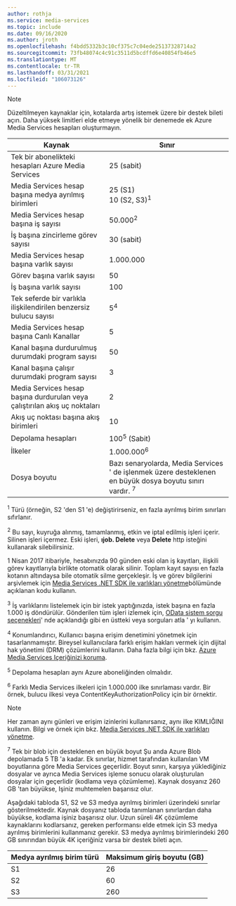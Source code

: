 ```yaml
---
author: rothja
ms.service: media-services
ms.topic: include
ms.date: 09/16/2020
ms.author: jroth
ms.openlocfilehash: f4bdd5332b3c10cf375c7c04ede25137328714a2
ms.sourcegitcommit: 73fb48074c4c91c3511d5bcdffd6e40854fb46e5
ms.translationtype: MT
ms.contentlocale: tr-TR
ms.lasthandoff: 03/31/2021
ms.locfileid: "106073126"
---
```

>[!NOTE]
>Düzeltilmeyen kaynaklar için, kotalarda artış istemek üzere bir destek bileti açın. Daha yüksek limitleri elde etmeye yönelik bir denemede ek Azure Media Services hesapları oluşturmayın.

| Kaynak | Sınır | 
| --- | --- | 
| Tek bir abonelikteki hesapları Azure Media Services | 25 (sabit) |
| Media Services hesap başına medya ayrılmış birimleri |25 (S1)<br/>10 (S2, S3)<sup>1</sup> | 
| Media Services hesap başına iş sayısı | 50.000<sup>2</sup> |
| İş başına zincirleme görev sayısı | 30 (sabit) |
| Media Services hesap başına varlık sayısı | 1.000.000|
| Görev başına varlık sayısı | 50 |
| İş başına varlık sayısı | 100 |
| Tek seferde bir varlıkla ilişkilendirilen benzersiz bulucu sayısı | 5<sup>4</sup> |
| Media Services hesap başına Canlı Kanallar |5|
| Kanal başına durdurulmuş durumdaki program sayısı |50|
| Kanal başına çalışır durumdaki program sayısı |3|
| Media Services hesap başına durdurulan veya çalıştırılan akış uç noktaları|2|
| Akış uç noktası başına akış birimleri |10 |
| Depolama hesapları | 100<sup>5</sup> (Sabit) |
| İlkeler | 1.000.000<sup>6</sup> |
| Dosya boyutu| Bazı senaryolarda, Media Services ' de işlenmek üzere desteklenen en büyük dosya boyutu sınırı vardır. <sup>7</sup> |

<sup>1</sup> Türü (örneğin, S2 'den S1 'e) değiştirirseniz, en fazla ayrılmış birim sınırları sıfırlanır.

<sup>2</sup> Bu sayı, kuyruğa alınmış, tamamlanmış, etkin ve iptal edilmiş işleri içerir. Silinen işleri içermez. Eski işleri, **ıjob. Delete** veya **Delete** http isteğini kullanarak silebilirsiniz.

1 Nisan 2017 itibariyle, hesabınızda 90 günden eski olan iş kayıtları, ilişkili görev kayıtlarıyla birlikte otomatik olarak silinir. Toplam kayıt sayısı en fazla kotanın altındaysa bile otomatik silme gerçekleşir. İş ve görev bilgilerini arşivlemek için [Media Services .NET SDK ile varlıkları yönetme](../articles/media-services/previous/media-services-dotnet-manage-entities.md)bölümünde açıklanan kodu kullanın.

<sup>3</sup> İş varlıklarını listelemek için bir istek yaptığınızda, istek başına en fazla 1.000 iş döndürülür. Gönderilen tüm işleri izlemek için, [OData sistem sorgu seçenekleri](/previous-versions/dynamicscrm-2015/developers-guide/gg309461(v=crm.7))' nde açıklandığı gibi en üstteki veya sorguları atla ' yı kullanın.

<sup>4</sup> Konumlandırıcı, Kullanıcı başına erişim denetimini yönetmek için tasarlanmamıştır. Bireysel kullanıcılara farklı erişim hakları vermek için dijital hak yönetimi (DRM) çözümlerini kullanın. Daha fazla bilgi için bkz. [Azure Media Services Içeriğinizi koruma](../articles/media-services/latest/drm-content-protection-concept.md).

<sup>5</sup> Depolama hesapları aynı Azure aboneliğinden olmalıdır.

<sup>6</sup> Farklı Media Services ilkeleri için 1.000.000 ilke sınırlaması vardır. Bir örnek, bulucu ilkesi veya ContentKeyAuthorizationPolicy için bir örnektir. 

>[!NOTE]
> Her zaman aynı günleri ve erişim izinlerini kullanırsanız, aynı ilke KIMLIĞINI kullanın. Bilgi ve örnek için bkz. [Media Services .NET SDK ile varlıkları yönetme](../articles/media-services/previous/media-services-dotnet-manage-entities.md#limit-access-policies).

<sup>7</sup> Tek bir blob için desteklenen en büyük boyut Şu anda Azure Blob depolamada 5 TB 'a kadar. Ek sınırlar, hizmet tarafından kullanılan VM boyutlarına göre Media Services geçerlidir. Boyut sınırı, karşıya yüklediğiniz dosyalar ve ayrıca Media Services işleme sonucu olarak oluşturulan dosyalar için geçerlidir (kodlama veya çözümleme). Kaynak dosyanız 260 GB 'tan büyükse, Işiniz muhtemelen başarısız olur. 

Aşağıdaki tabloda S1, S2 ve S3 medya ayrılmış birimleri üzerindeki sınırlar gösterilmektedir. Kaynak dosyanız tabloda tanımlanan sınırlardan daha büyükse, kodlama işiniz başarısız olur. Uzun süreli 4K çözümleme kaynaklarını kodlarsanız, gereken performansı elde etmek için S3 medya ayrılmış birimlerini kullanmanız gerekir. S3 medya ayrılmış birimlerindeki 260 GB sınırından büyük 4K içeriğiniz varsa bir destek bileti açın.

|Medya ayrılmış birim türü    |Maksimum giriş boyutu (GB)|
|---|---|
|S1 |    26|
|S2    | 60|
|S3    |260|
